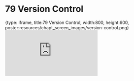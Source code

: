 # 79 Version Control
 
{type: iframe, title:79 Version Control, width:800, height:600, poster:resources/chapt_screen_images/version-control.png}
![](https://datatrail-jhu.github.io/DataTrail_ReOrg/no_toc/version-control.html)
 

 
